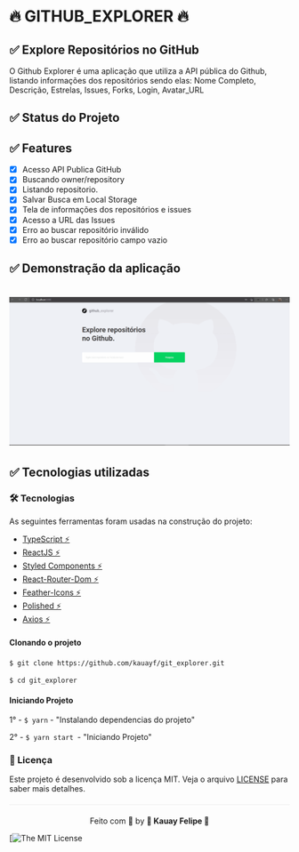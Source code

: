 
# 🔥 GITHUB_EXPLORER 🔥


 ## ✅ Explore Repositórios no GitHub

 O Github Explorer é uma aplicação que utiliza a API pública do Github,
 listando informações dos repositórios sendo elas: 
 Nome Completo, Descrição, Estrelas, Issues, Forks, Login, Avatar_URL

 
## ✅ Status do Projeto


##  ✅ Features

- [x] Acesso API Publica GitHub
- [x] Buscando owner/repository
- [x] Listando repositorio.
- [x] Salvar Busca em Local Storage
- [x] Tela de informações dos repositórios e issues
- [x] Acesso a URL das Issues
- [x] Erro ao buscar repositório inválido
- [x] Erro ao buscar repositório campo vazio  

## ✅ Demonstração da aplicação

<h1 align="center">
  <img src="src/assets/git_explorer.gif"/>
</h1>


## ✅ Tecnologias utilizadas

### 🛠 Tecnologias

As seguintes ferramentas foram usadas na construção do projeto:

- [TypeScript ⚡](https://www.typescriptlang.org/)
- [ReactJS ⚡](https://pt-br.reactjs.org/)
- [Styled Components ⚡](https://styled-components.com/)
- [React-Router-Dom ⚡](https://reactrouter.com/web/guides/quick-start)
- [Feather-Icons ⚡](https://feathericons.com/)
- [Polished ⚡](https://polished.js.org/)
- [Axios ⚡](https://www.npmjs.com/package/axios)


<Div style{alingnItems: 'center'}>

</Div>


#### Clonando o projeto

```$ git clone https://github.com/kauayf/git_explorer.git```

```$ cd git_explorer```


#### Iniciando Projeto
 1° - ```$ yarn``` - "Instalando dependencias do projeto"
 
 2° - ```$ yarn start ```- "Iniciando Projeto"


### :memo: Licença

Este projeto é desenvolvido sob a licença MIT. Veja o arquivo [LICENSE]() para saber mais detalhes.

<p align="center" style="margin-top: 20px; border-top: 1px solid #eee; padding-top: 20px;">Feito com 💙 by <strong>  🌠 Kauay Felipe 🌠  </strong> </p>


[![The MIT License]()
